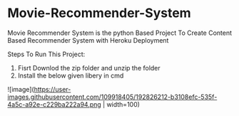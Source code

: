 # Movie-Recommender-System

Movie Recommender System is the python Based Project To Create Content Based Recommender System with Heroku Deployment

Steps To Run This Project:
1) Fisrt Downlod the zip folder and unzip the folder 
2) Install the below given libery in cmd

![image](https://user-images.githubusercontent.com/109918405/192826212-b3108efc-535f-4a5c-a92e-c229ba222a94.png | width=100)
